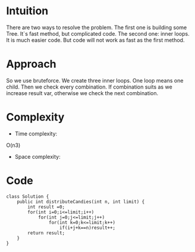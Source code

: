 # Intuition
<!-- Describe your first thoughts on how to solve this problem. -->
There are two ways to resolve the problem. The first one is building some Tree. It`s fast method, but complicated code. The second one: inner loops. It is much easier code. But code will not work as fast as the first method.
# Approach
<!-- Describe your approach to solving the problem. -->
So we use bruteforce. We create three inner loops. One loop means one child. Then we check every combination. If combination suits as we increase result var, otherwise we check the next combination. 
# Complexity
- Time complexity:
<!-- Add your time complexity here, e.g. $$O(n)$$ -->
O(n3)
- Space complexity:
<!-- Add your space complexity here, e.g. $$O(n)$$ -->

# Code
```
class Solution {
    public int distributeCandies(int n, int limit) {
        int result =0;
        for(int i=0;i<=limit;i++)
            for(int j=0;j<=limit;j++)
                for(int k=0;k<=limit;k++)
                    if(i+j+k==n)result++;
        return result;
    }
}
```